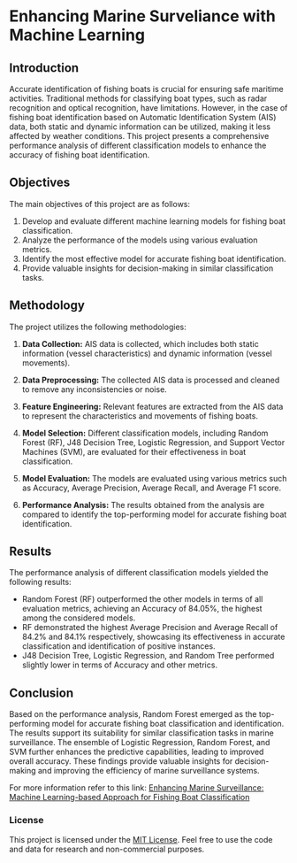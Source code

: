 # Enhancing Marine Surveliance with Machine Learning

## Introduction

Accurate identification of fishing boats is crucial for ensuring safe maritime activities. Traditional methods for classifying boat types, such as radar recognition and optical recognition, have limitations. However, in the case of fishing boat identification based on Automatic Identification System (AIS) data, both static and dynamic information can be utilized, making it less affected by weather conditions. This project presents a comprehensive performance analysis of different classification models to enhance the accuracy of fishing boat identification.

## Objectives

The main objectives of this project are as follows:

1. Develop and evaluate different machine learning models for fishing boat classification.
2. Analyze the performance of the models using various evaluation metrics.
3. Identify the most effective model for accurate fishing boat identification.
4. Provide valuable insights for decision-making in similar classification tasks.

## Methodology

The project utilizes the following methodologies:

1. **Data Collection:** AIS data is collected, which includes both static information (vessel characteristics) and dynamic information (vessel movements).

2. **Data Preprocessing:** The collected AIS data is processed and cleaned to remove any inconsistencies or noise.

3. **Feature Engineering:** Relevant features are extracted from the AIS data to represent the characteristics and movements of fishing boats.

4. **Model Selection:** Different classification models, including Random Forest (RF), J48 Decision Tree, Logistic Regression, and Support Vector Machines (SVM), are evaluated for their effectiveness in boat classification.

5. **Model Evaluation:** The models are evaluated using various metrics such as Accuracy, Average Precision, Average Recall, and Average F1 score.

6. **Performance Analysis:** The results obtained from the analysis are compared to identify the top-performing model for accurate fishing boat identification.

## Results

The performance analysis of different classification models yielded the following results:

- Random Forest (RF) outperformed the other models in terms of all evaluation metrics, achieving an Accuracy of 84.05%, the highest among the considered models.
- RF demonstrated the highest Average Precision and Average Recall of 84.2% and 84.1% respectively, showcasing its effectiveness in accurate classification and identification of positive instances.
- J48 Decision Tree, Logistic Regression, and Random Tree performed slightly lower in terms of Accuracy and other metrics.

## Conclusion

Based on the performance analysis, Random Forest emerged as the top-performing model for accurate fishing boat classification and identification. The results support its suitability for similar classification tasks in marine surveillance. The ensemble of Logistic Regression, Random Forest, and SVM further enhances the predictive capabilities, leading to improved overall accuracy. These findings provide valuable insights for decision-making and improving the efficiency of marine surveillance systems.

For more information refer to this link: [Enhancing Marine Surveillance:
Machine Learning-based Approach for Fishing Boat Classification](https://drive.google.com/file/d/1b2MbpsvNnUQUlc73yn05_PUAL97ZB6qt/view?usp=drive_link)

### License

This project is licensed under the [MIT License](https://github.com/git/git-scm.com/blob/main/MIT-LICENSE.txt). Feel free to use the code and data for research and non-commercial purposes.
